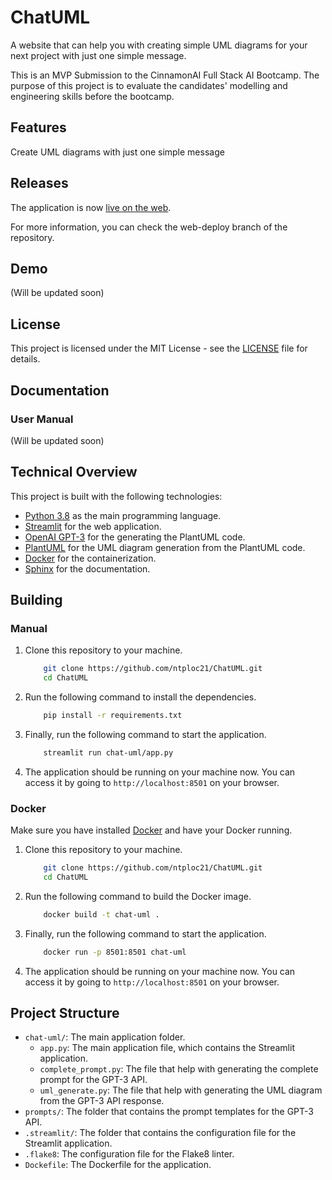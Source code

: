 # ChatUML

A website that can help you with creating simple UML diagrams for your next project with just one simple message.

This is an MVP Submission to the CinnamonAI Full Stack AI Bootcamp. The purpose of this project is to evaluate the candidates' modelling and engineering skills before the bootcamp.

## Features
Create UML diagrams with just one simple message

## Releases
The application is now [live on the web](https://ntploc21-chatuml.streamlit.app/).

For more information, you can check the web-deploy branch of the repository.

## Demo
(Will be updated soon)

## License
This project is licensed under the MIT License - see the [LICENSE](LICENSE) file for details.

## Documentation
### User Manual
(Will be updated soon)

## Technical Overview
This project is built with the following technologies:
- [Python 3.8](https://www.python.org/downloads/release/python-380/) as the main programming language.
- [Streamlit](https://streamlit.io/) for the web application.
- [OpenAI GPT-3](https://openai.com/blog/openai-api/) for the generating the PlantUML code.
- [PlantUML](https://plantuml.com/) for the UML diagram generation from the PlantUML code.
- [Docker](https://www.docker.com/) for the containerization.
- [Sphinx](https://www.sphinx-doc.org/) for the documentation.


## Building
### Manual
1. Clone this repository to your machine.
    ```bash
        git clone https://github.com/ntploc21/ChatUML.git
        cd ChatUML
    ```
2. Run the following command to install the dependencies.
    ```bash
        pip install -r requirements.txt
    ```
3. Finally, run the following command to start the application.
    ```bash
        streamlit run chat-uml/app.py
    ```
4. The application should be running on your machine now. You can access it by going to `http://localhost:8501` on your browser.

### Docker
Make sure you have installed [Docker](https://www.docker.com/) and have your Docker running.
1. Clone this repository to your machine.
    ```bash
        git clone https://github.com/ntploc21/ChatUML.git
        cd ChatUML
    ```
2. Run the following command to build the Docker image.
    ```bash
        docker build -t chat-uml .
    ```
3. Finally, run the following command to start the application.
    ```bash
        docker run -p 8501:8501 chat-uml
    ```
4. The application should be running on your machine now. You can access it by going to `http://localhost:8501` on your browser.

## Project Structure
- `chat-uml/`: The main application folder.
    - `app.py`: The main application file, which contains the Streamlit application.
    - `complete_prompt.py`: The file that help with generating the complete prompt for the GPT-3 API.
    - `uml_generate.py`: The file that help with generating the UML diagram from the GPT-3 API response.
- `prompts/`: The folder that contains the prompt templates for the GPT-3 API.
- `.streamlit/`: The folder that contains the configuration file for the Streamlit application.
- `.flake8`: The configuration file for the Flake8 linter.
- `Dockefile`: The Dockerfile for the application.